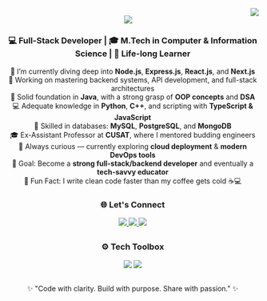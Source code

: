 <!-- Visitor Badge -->
<a href="#"><img align="right" src="https://visitor-badge.laobi.icu/badge?page_id=MsL-Mishal.MsL-Mishal" /></a>

<!-- Typing SVG -->
<h2 align="center">
  <a href="#"><img src="https://readme-typing-svg.demolab.com?font=Fira+Code&size=24&duration=4000&pause=500&color=00C0A3&center=true&vCenter=true&random=false&width=700&height=70&lines=Hey!+I'm+Mishal+K+R+%F0%9F%91%8B;Software+Engineer+%7C+M.Tech+Graduate;Node.js+%7C+Express+%7C+React+%7C+Next.js+Dev;Passionate+Educator+%26+Backend+Enthusiast!" /></a>
</h2>

<!-- About Me -->
<h3 align="center">💻 Full-Stack Developer | 🎓 M.Tech in Computer & Information Science | 🌱 Life-long Learner</h3>

<div align="center">

🚀 I’m currently diving deep into **Node.js**, **Express.js**, **React.js**, and **Next.js**  
🔁 Working on mastering backend systems, API development, and full-stack architectures  
💪 Solid foundation in **Java**, with a strong grasp of **OOP concepts** and **DSA**  
💻 Adequate knowledge in **Python**, **C++**, and scripting with **TypeScript & JavaScript**  
💾 Skilled in databases: **MySQL**, **PostgreSQL**, and **MongoDB**  
🎓 Ex-Assistant Professor at **CUSAT**, where I mentored budding engineers  
🌱 Always curious — currently exploring **cloud deployment** & **modern DevOps tools**  
🎯 Goal: Become a **strong full-stack/backend developer** and eventually a **tech-savvy educator**  
🎉 Fun Fact: I write clean code faster than my coffee gets cold ☕💻

</div>

<!-- Socials -->
<h3 align="center">🌐 Let's Connect</h3>
<div align="center"> 
  <a href="mailto:mishalrajeev@gmail.com" target="_blank">
    <img src="https://img.shields.io/badge/Gmail-333333?style=for-the-badge&logo=gmail&logoColor=red" />
  </a>
  <a href="https://www.linkedin.com/in/mishal-k-r/" target="_blank">
    <img src="https://img.shields.io/badge/LinkedIn-0A66C2?style=for-the-badge&logo=linkedin&logoColor=white" />
  </a>
  <a href="https://x.com/MishalMsLz" target="_blank">
    <img src="https://img.shields.io/badge/Twitter-1DA1F2?style=for-the-badge&logo=twitter&logoColor=white" />
  </a>
<!--   <a href="https://MsL-Mishal.github.io/" target="_blank">
    <img src="https://img.shields.io/badge/Portfolio-FF5722?style=for-the-badge&logo=google-chrome&logoColor=white" />
  </a> -->
</div>

<!-- Skills -->
<h2></h2>
<h3 align="center">⚙️ Tech Toolbox</h3>
<div align="center">
  <a href="#"><img src="https://skillicons.dev/icons?i=html,css,javascript,typescript,react,nextjs,nodejs,express,mongodb,postgres,mysql,java,python,cpp" /></a>  
  <a href="#"><img src="https://skillicons.dev/icons?i=git,github,postman,vscode,docker" /></a>
</div>

<!-- GitHub Stats -->
<!--
  <h2></h2>
  <h3 align="center">📊 GitHub at a Glance</h3>
  <div align="center">
    <a href="#"><img src="https://github-readme-stats.vercel.app/api?username=mishalkr&show_icons=true&theme=tokyonight&hide_border=true" /></a><br/>
    <a href="#"><img src="https://github-readme-streak-stats.herokuapp.com/?user=mishalkr&theme=tokyonight&hide_border=true" /></a><br/>
    <a href="#"><img src="https://github-readme-stats.vercel.app/api/top-langs/?username=mishalkr&layout=compact&theme=tokyonight&hide_border=true" /></a>
  </div>
-->

<!-- Footer -->
<h2></h2>
<p align="center">
  ✨ "Code with clarity. Build with purpose. Share with passion." ✨  
</p>
